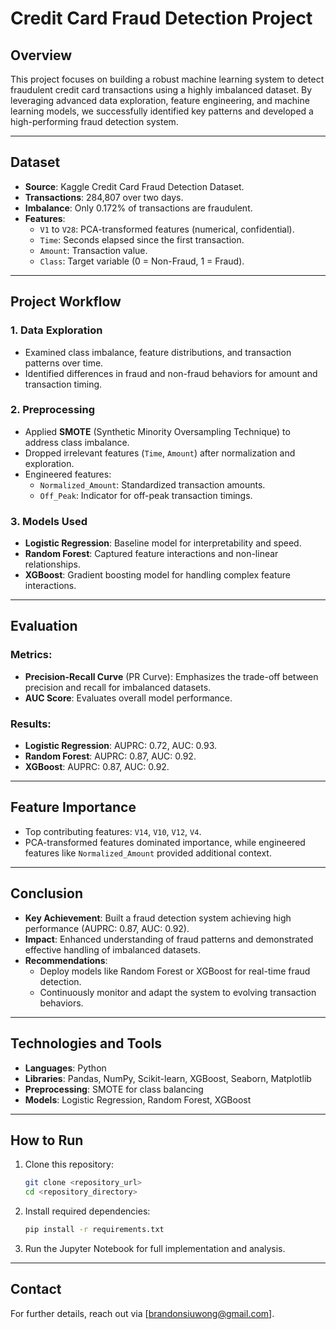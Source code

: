 
# Credit Card Fraud Detection Project

## **Overview**
This project focuses on building a robust machine learning system to detect fraudulent credit card transactions using a highly imbalanced dataset. By leveraging advanced data exploration, feature engineering, and machine learning models, we successfully identified key patterns and developed a high-performing fraud detection system.

---

## **Dataset**
- **Source**: Kaggle Credit Card Fraud Detection Dataset.
- **Transactions**: 284,807 over two days.
- **Imbalance**: Only 0.172% of transactions are fraudulent.
- **Features**:
  - `V1` to `V28`: PCA-transformed features (numerical, confidential).
  - `Time`: Seconds elapsed since the first transaction.
  - `Amount`: Transaction value.
  - `Class`: Target variable (0 = Non-Fraud, 1 = Fraud).

---

## **Project Workflow**
### **1. Data Exploration**
- Examined class imbalance, feature distributions, and transaction patterns over time.
- Identified differences in fraud and non-fraud behaviors for amount and transaction timing.

### **2. Preprocessing**
- Applied **SMOTE** (Synthetic Minority Oversampling Technique) to address class imbalance.
- Dropped irrelevant features (`Time`, `Amount`) after normalization and exploration.
- Engineered features:
  - `Normalized_Amount`: Standardized transaction amounts.
  - `Off_Peak`: Indicator for off-peak transaction timings.

### **3. Models Used**
- **Logistic Regression**: Baseline model for interpretability and speed.
- **Random Forest**: Captured feature interactions and non-linear relationships.
- **XGBoost**: Gradient boosting model for handling complex feature interactions.

---

## **Evaluation**
### Metrics:
- **Precision-Recall Curve** (PR Curve): Emphasizes the trade-off between precision and recall for imbalanced datasets.
- **AUC Score**: Evaluates overall model performance.

### Results:
- **Logistic Regression**: AUPRC: 0.72, AUC: 0.93.
- **Random Forest**: AUPRC: 0.87, AUC: 0.92.
- **XGBoost**: AUPRC: 0.87, AUC: 0.92.

---

## **Feature Importance**
- Top contributing features: `V14`, `V10`, `V12`, `V4`.
- PCA-transformed features dominated importance, while engineered features like `Normalized_Amount` provided additional context.

---

## **Conclusion**
- **Key Achievement**: Built a fraud detection system achieving high performance (AUPRC: 0.87, AUC: 0.92).
- **Impact**: Enhanced understanding of fraud patterns and demonstrated effective handling of imbalanced datasets.
- **Recommendations**:
  - Deploy models like Random Forest or XGBoost for real-time fraud detection.
  - Continuously monitor and adapt the system to evolving transaction behaviors.

---

## **Technologies and Tools**
- **Languages**: Python
- **Libraries**: Pandas, NumPy, Scikit-learn, XGBoost, Seaborn, Matplotlib
- **Preprocessing**: SMOTE for class balancing
- **Models**: Logistic Regression, Random Forest, XGBoost

---

## **How to Run**
1. Clone this repository:  
   ```bash
   git clone <repository_url>
   cd <repository_directory>
   ```
2. Install required dependencies:  
   ```bash
   pip install -r requirements.txt
   ```
3. Run the Jupyter Notebook for full implementation and analysis.

---

## **Contact**
For further details, reach out via [brandonsiuwong@gmail.com].
